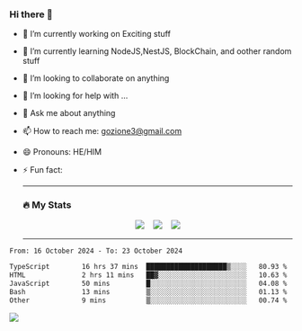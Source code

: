### Hi there 👋

<!--
**charlieScript/charlieScript** is a ✨ _special_ ✨ repository because its `README.md` (this file) appears on your GitHub profile.

Here are some ideas to get you started: -->

- 🔭 I’m currently working on Exciting stuff
- 🌱 I’m currently learning NodeJS,NestJS, BlockChain, and oother random stuff
- 👯 I’m looking to collaborate on anything
- 🤔 I’m looking for help with ...
- 💬 Ask me about anything
- 📫 How to reach me: gozione3@gmail.com
- 😄 Pronouns: HE/HIM
- ⚡ Fun fact:


  ---

  ### :fire: My Stats

  <div id="stats" align="center">
  <img src="http://github-readme-streak-stats.herokuapp.com?user=charlieScript&theme=dark&date_format=M%20j%5B%2C%20Y%5D" />&nbsp;&nbsp;&nbsp;
  <img src="https://github-readme-stats.vercel.app/api/top-langs/?username=charlieScript&layout=compact&theme=vision-friendly-dark"/>&nbsp;&nbsp;&nbsp;
  <img src="https://github-readme-stats.vercel.app/api?username=charlieScript&show_icons=true&theme=radical"/>
  </div>

  ---



<!--START_SECTION:waka-->

```txt
From: 16 October 2024 - To: 23 October 2024

TypeScript        16 hrs 37 mins  ████████████████████▒░░░░   80.93 %
HTML              2 hrs 11 mins   ██▓░░░░░░░░░░░░░░░░░░░░░░   10.63 %
JavaScript        50 mins         █░░░░░░░░░░░░░░░░░░░░░░░░   04.08 %
Bash              13 mins         ▒░░░░░░░░░░░░░░░░░░░░░░░░   01.13 %
Other             9 mins          ▒░░░░░░░░░░░░░░░░░░░░░░░░   00.74 %
```

<!--END_SECTION:waka-->
![](https://komarev.com/ghpvc/?username=charlieScript)
